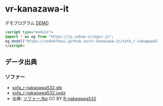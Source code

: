# vr-kanazawa-it

デモプログラム [DEMO](https://code4fukui.github.io/vr-kanazawa-it/sofa.html)
```html
<script type="module">
import * as eg from "https://js.sabae.cc/egvr.js";
eg.model("https://code4fukui.github.io/vr-kanazawa-it/sofa_r-nakagawa532.glb", 0, 0, -2, 90);
</script>
```

## データ出典

### ソファー

- [sofa_r-nakagawa532.glb](https://code4fukui.github.io/vr-kanazawa-it/sofa_r-nakagawa532.glb)
- [sofa_r-nakagawa532.usdz](https://code4fukui.github.io/vr-kanazawa-it/sofa_r-nakagawa532.usdz)
- 出典: [ソファー.fbx](https://github.com/R-nakagawa532/R-nakagawa532.github.io) CC BY [R-nakagawa532](https://github.com/R-nakagawa532)
